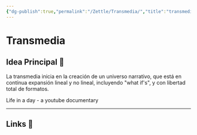 ```yaml
---
{"dg-publish":true,"permalink":"/Zettle/Transmedia/","title":"transmedia","updated":"2023-11-25T12:01:22.102-05:00"}
---
```



# Transmedia

## Idea Principal 🧠
La transmedia inicia en la creación de un universo narrativo, que está en contínua expansión lineal y no lineal, incluyendo "what if's", y con libertad total de formatos.

Life in a day - a youtube documentary
- - - 

## Links 📎
